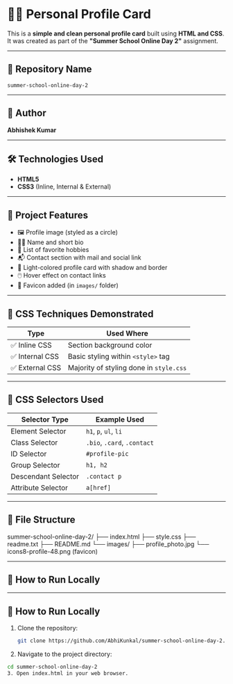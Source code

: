 # 🧑‍💼 Personal Profile Card

This is a **simple and clean personal profile card** built using **HTML and CSS**.  
It was created as part of the **"Summer School Online Day 2"** assignment.

---

## 📁 Repository Name
`summer-school-online-day-2`

---

## 👤 Author
**Abhishek Kumar**

---

## 🛠️ Technologies Used

- **HTML5**
- **CSS3** (Inline, Internal & External)

---

## 📌 Project Features

- 🖼️ Profile image (styled as a circle)
- 👨‍💼 Name and short bio
- 💼 List of favorite hobbies
- 📬 Contact section with mail and social link
- 🎨 Light-colored profile card with shadow and border
- 🖱️ Hover effect on contact links
- 🌟 Favicon added (in `images/` folder)

---

## 🎯 CSS Techniques Demonstrated

| Type            | Used Where                                  |
|-----------------|----------------------------------------------|
| ✅ Inline CSS    | Section background color                   |
| ✅ Internal CSS  | Basic styling within `<style>` tag         |
| ✅ External CSS  | Majority of styling done in `style.css`    |

---

## 🧪 CSS Selectors Used

| Selector Type       | Example Used                      |
|---------------------|-----------------------------------|
| Element Selector    | `h1`, `p`, `ul`, `li`             |
| Class Selector      | `.bio`, `.card`, `.contact`       |
| ID Selector         | `#profile-pic`                    |
| Group Selector      | `h1, h2`                          |
| Descendant Selector | `.contact p`                      |
| Attribute Selector  | `a[href]`                         |

---

## 📂 File Structure
summer-school-online-day-2/
├── index.html
├── style.css
├── readme.txt
├── README.md
└── images/
├── profile_photo.jpg
└── icons8-profile-48.png (favicon)


---

## 🚀 How to Run Locally

---

## 🚀 How to Run Locally

1. Clone the repository:
   ```bash
   git clone https://github.com/AbhiKunkal/summer-school-online-day-2.git
2. Navigate to the project directory:
  ```bash
  cd summer-school-online-day-2
3. Open index.html in your web browser.





